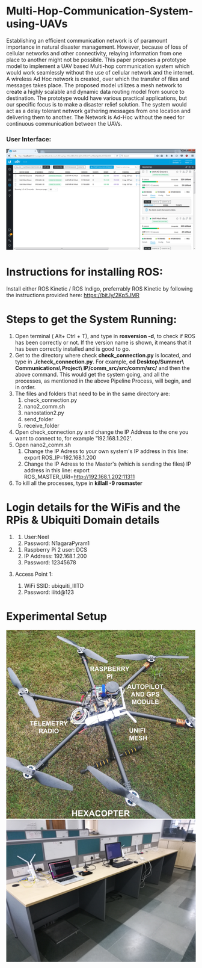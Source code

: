 # Multi-Hop-Communication-System-using-UAVs
Establishing an efficient communication network is of paramount importance in natural disaster management. However, because of loss of cellular networks and other connectivity, relaying information from one place to another might not be possible. This paper proposes a prototype model to implement a UAV based Multi-hop communication system which would work seamlessly without the use of cellular network and the internet. A wireless Ad Hoc network is created, over which the transfer of files and messages takes place. The proposed model utilizes a mesh network to create a highly scalable and dynamic data routing model from source to destination. The prototype would have various practical applications, but our specific focus is to make a disaster relief solution. The system would act as a delay tolerant network gathering messages from one location and delivering them to another. The Network is Ad-Hoc without the need for continuous communication between the UAVs.


### User Interface:
![](Screenshots/Unifi1.png)

# Instructions for installing ROS:
Install either ROS Kinetic / ROS Indigo, preferrably ROS Kinetic by following the instructions provided here: https://bit.ly/2Kp5JMR

# Steps to get the System Running:
1. Open terminal ( Alt+ Ctrl + T), and type in **rosversion -d**, to check if ROS has been correctly or not.
   If the version name is shown, it means that it has been correctly installed and is good to go.
2. Get to the directory where check **check_connection.py** is located, and type in **./check_connection.py**.
   For example, **cd Desktop/Summer\ Communications\ Project\ IP/comm_src/src/comm/src/** and then the above command.
   This would get the system going, and all the processes, as mentioned in the above Pipeline Process, will begin, and in order.
3. The files and folders that need to be in the same directory are: 
      1. check_connection.py
      2. nano2_comm.sh
      3. nanostation2.py
      4. send_folder
      5. receive_folder
4. Open check_connection.py and change the IP Address to the one you want to connect to, for example '192.168.1.202'.  
5. Open nano2_comm.sh
   1. Change the IP Adress to your own system's IP address in this line: export ROS_IP=192.168.1.200
   2. Change the IP Adress to the Master's (which is sending the files) IP address in this line: export ROS_MASTER_URI=http://192.168.1.202:11311
4. To kill all the processes, type in **killall -9 rosmaster**

# Login details for the WiFis and the RPis & Ubiquiti Domain details

1. 1. User:Neel
   2. Password: N1agaraPyram1

2. 1. Raspberry Pi
   2  user: DCS
   3. IP Address: 192.168.1.200
   4. Password: 12345678

3. Access Point 1:
   1. WiFi SSID: ubiquiti_IIITD
   2. Password: iiitd@123
   
   
# Experimental Setup   
![](Screenshots/Drone.png)  
![](Screenshots/ab.jpg)  
